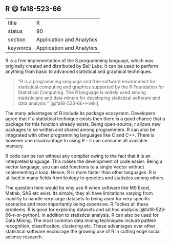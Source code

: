 ## R  :smiley: fa18-523-66



|          |                           |
| -------- | ------------------------- |
| title    | R                         | 
| status   | 90                        |
| section  | Application and Analytics |
| keywords | Application and Analytics |



R is a free implementation of the S programming language, which was
originally created and distributed by Bell Labs. It can be used to
perform anything from basic to advanced statistical and graphical
techniques.

> "R is a programming language and free software environment for
> statistical computing and graphics supported by the R Foundation for
> Statistical Computing. The R language is widely used among
> statisticians and data miners for developing statistical software
> and data analysis " [@fa18-523-66-r-wiki].

The many advantages of R include its package ecosystem. Developers
agree that if a statistical technique exists then there is a good
chance that a package for this function already exists. Being
open-source, r allows new packages to be written and shared among
programmers. R can also be integrated with other programming languages
like C and C++. There is however one disadvantage to using R - it can
consume all available memory.

R code can be run without any compiler owing to the fact that it is an
interpreted language. This makes the development of code easier.
Being a vector language, you can add functions to a single Vector
without implementing a loop. Hence, R is more faster than other
languages. R is utilised in many fields from biology to genetics and
statistics among others.

The question here would be why use R when software like MS Excel,
Matlab, SAS etc exist. Its simple, they all have limitations varying
from inability to handle very large datasets to being used for very
specific scenarios and most importantly being expensive.  R Tackes all
these problems. R is good for exploring datasets and ad hoc analysis
[@fa18-523-66-r-or-python]. In addition to statistical analysis, R can
also be used for Data Mining. The most common data mining techniques
include pattern recognition, classification, clustering etc. These
advantages over other statistical software encourage the growing use
of R in cutting edge social science research.


